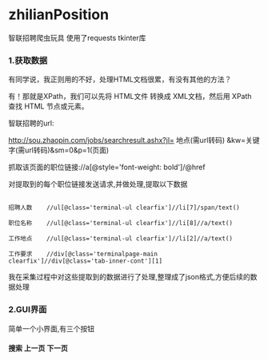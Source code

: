 # zhilianPosition
智联招聘爬虫玩具
使用了requests  tkinter库

### 1.获取数据
有同学说，我正则用的不好，处理HTML文档很累，有没有其他的方法？

有！那就是XPath，我们可以先将 HTML文件 转换成 XML文档，然后用 XPath 查找 HTML 节点或元素。


智联招聘的url:

http://sou.zhaopin.com/jobs/searchresult.ashx?jl= 地点(需url转码) &kw=关键字(需url转码)&sm=0&p=1(页面)

抓取该页面的职位链接://a[@style='font-weight: bold']/@href

对提取到的每个职位链接发送请求,并做处理,提取以下数据

```职位月薪  //ul[@class='terminal-ul clearfix']//li[1]/span/text()

招聘人数	//ul[@class='terminal-ul clearfix']//li[7]/span/text()

职位名称	//ul[@class='terminal-ul clearfix']//li[8]//a/text()

工作地点	//ul[@class='terminal-ul clearfix']//li[2]//a/text()

工作要求	//div[@class='terminalpage-main clearfix']//div[@class='tab-inner-cont'][1]
```

我在采集过程中对这些提取到的数据进行了处理,整理成了json格式,方便后续的数据处理

### 2.GUI界面
简单一个小界面,有三个按钮 
#### 搜索 上一页 下一页







